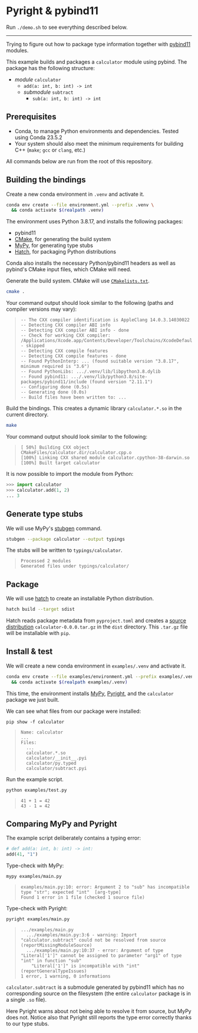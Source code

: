# Pyright & pybind11

Run `./demo.sh` to see everything described below.

---

Trying to figure out how to package type information together with [pybind11]
modules.

[pybind11]: http://pybind11.readthedocs.io

This example builds and packages a `calculator` module using pybind. The package
has the following structure:

- _module_ `calculator`
  - `add(a: int, b: int) -> int`
  - _submodule_ `subtract`
    - `sub(a: int, b: int) -> int`

## Prerequisites

- Conda, to manage Python environments and dependencies. Tested using Conda
  23.5.2
- Your system should also meet the minimum requirements for building C++
  (`make`; `gcc` or `clang`, etc.)

All commands below are run from the root of this repository.

## Building the bindings

Create a new conda environment in `.venv` and activate it.

```bash
conda env create --file environment.yml --prefix .venv \
  && conda activate $(realpath .venv)
```

The environment uses Python 3.8.17, and installs the following packages:

- pybind11
- [CMake], for generating the build system
- [MyPy], for generating type stubs
- [Hatch], for packaging Python distributions

[CMake]: https://pypi.org/project/cmake/
[MyPy]: http://mypy.readthedocs.io
[Hatch]: http://hatch.pypa.io

Conda also installs the necessary Python/pybind11 headers as well as pybind's
CMake input files, which CMake will need.

Generate the build system. CMake will use [`CMakelists.txt`](./CMakeLists.txt).

```bash
cmake .
```

Your command output should look similar to the following (paths and compiler
versions may vary):

> ```
> -- The CXX compiler identification is AppleClang 14.0.3.14030022
> -- Detecting CXX compiler ABI info
> -- Detecting CXX compiler ABI info - done
> -- Check for working CXX compiler: /Applications/Xcode.app/Contents/Developer/Toolchains/XcodeDefault.xctoolchain/usr/bin/c++ - skipped
> -- Detecting CXX compile features
> -- Detecting CXX compile features - done
> -- Found PythonInterp: ... (found suitable version "3.8.17", minimum required is "3.6")
> -- Found PythonLibs: .../.venv/lib/libpython3.8.dylib
> -- Found pybind11: .../.venv/lib/python3.8/site-packages/pybind11/include (found version "2.11.1")
> -- Configuring done (0.5s)
> -- Generating done (0.0s)
> -- Build files have been written to: ...
> ```

Build the bindings. This creates a dynamic library `calculator.*.so` in the
current directory.

```bash
make
```

Your command output should look similar to the following:

> ```
> [ 50%] Building CXX object CMakeFiles/calculator.dir/calculator.cpp.o
> [100%] Linking CXX shared module calculator.cpython-38-darwin.so
> [100%] Built target calculator
> ```

It is now possible to import the module from Python:

```py
>>> import calculator
>>> calculator.add(1, 2)
... 3
```

## Generate type stubs

We will use MyPy's [stubgen] command.

[stubgen]: https://mypy.readthedocs.io/en/stable/stubgen.html

```bash
stubgen --package calculator --output typings
```

The stubs will be written to `typings/calculator`.

> ```
> Processed 2 modules
> Generated files under typings/calculator/
> ```

## Package

We will use [hatch] to create an installable Python distribution.

```bash
hatch build --target sdist
```

Hatch reads package metadata from `pyproject.toml` and creates a [source
distribution][sdist] `calculator-0.0.0.tar.gz` in the `dist` directory. This
`.tar.gz` file will be installable with `pip`.

[sdist]:
  https://packaging.python.org/en/latest/glossary/#term-Source-Distribution-or-sdist

## Install & test

We will create a new conda environment in `examples/.venv` and activate it.

```bash
conda env create --file examples/environment.yml --prefix examples/.venv \
  && conda activate $(realpath examples/.venv)
```

This time, the environment installs [MyPy], [Pyright], and the `calculator`
package we just built.

[Pyright]: https://microsoft.github.io/pyright/

We can see what files from our package were installed:

```
pip show -f calculator
```

> ```
> Name: calculator
> ...
> Files:
>   ...
>   calculator.*.so
>   calculator/__init__.pyi
>   calculator/py.typed
>   calculator/subtract.pyi
> ```

Run the example script.

```bash
python examples/test.py
```

> ```
> 41 + 1 = 42
> 43 - 1 = 42
> ```

## Comparing MyPy and Pyright

The example script deliberately contains a typing error:

```py
# def add(a: int, b: int) -> int:
add(41, "1")
```

Type-check with MyPy:

```bash
mypy examples/main.py
```

> ```
> examples/main.py:10: error: Argument 2 to "sub" has incompatible type "str"; expected "int"  [arg-type]
> Found 1 error in 1 file (checked 1 source file)
> ```

Type-check with Pyright:

```bash
pyright examples/main.py
```

> ```
> .../examples/main.py
>   .../examples/main.py:3:6 - warning: Import "calculator.subtract" could not be resolved from source (reportMissingModuleSource)
>   .../examples/main.py:10:37 - error: Argument of type "Literal['1']" cannot be assigned to parameter "arg1" of type "int" in function "sub"
>     "Literal['1']" is incompatible with "int" (reportGeneralTypeIssues)
> 1 error, 1 warning, 0 informations
> ```

`calculator.subtract` is a submodule generated by pybind11 which has no
corresponding source on the filesystem (the entire `calculator` package is in a
single `.so` file).

Here Pyright warns about not being able to resolve it from source, but MyPy does
not. Notice also that Pyright still reports the type error correctly thanks to
our type stubs.
